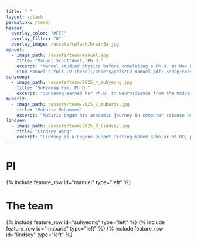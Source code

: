 ```yaml
---
title: " "
layout: splash
permalink: /team/
header:
  overlay_color: "#FFF"
  overlay_filter: "0"
  overlay_image: /assets/splash/brain3a.jpg
manuel:
  - image_path: /assets/team/manuel.jpg
    title: "Manuel Schottdorf, Ph.D."
    excerpt: "Manuel studied physics before completing a Ph.D. at Max Planck in Germany and a Postdoc at the Princeton Neuroscience Institute. He enjoys developing scientific instrumentation and won numerous awards over the years, among them a Boehringer Ingelheim Fonds PhD Fellowship, an Otto Hahn medal, and a Burroughs Wellcome Fund's Career Award. In addition to science, Manuel's interests include labor rights and he was an organizing committee member for the postdoc union at Princeton.<br/><br/>
    Find Manuel's full CV [here](/assets/pdfs/CV_manuel.pdf).&nbsp;&nbsp;&nbsp;&nbsp;Send Manuel an [e-mail](mailto:maschott-at-udel.edu)."
suhyeong:
  - image_path: /assets/team/2025_4_suhyeong.jpg
    title: "SuHyeong Kim, Ph.D."
    excerpt: "SuHyeong earned her Ph.D. in Neuroscience from the University of Delaware, where she was co-advised by Dr. Amy Griffin and Dr. Anna Klintsova. Her doctoral research focused on how developmental alcohol exposure alters cognitive function later in life, using in vivo electrophysiology, immunohistochemistry, and behavioral analysis. Through this work, she developed a growing interest in the complexity of neural circuits involved in memory and decision-making, particularly in how these circuits interact with external sensory inputs such as visual stimuli and perception. Outside the lab, SuHyeong enjoys photography and traveling."
mubariz:
  - image_path: /assets/team/2025_7_mubariz.jpg
    title: "Mubariz Mohammed"
    excerpt: "Mubariz began his academic journey in computer science before pivoting toward healthcare research during his master’s in Computational Data Science at UC Riverside. His work focuses on bridging machine learning and biology, with particular interest in building equitable, interpretable models in healthcare and genomics. Mubariz’s multicultural upbringing informs a research philosophy rooted in equity, curiosity, and a deep appreciation for how diverse lived experiences intersect with data and health outcomes. Beyond research, Mubariz enjoys reconnecting with nature through hiking, travelling and exploring new cuisines."
lindsey:
  - image_path: /assets/team/2025_8_lindsey.jpg
    title: "Lindsey Wang"
    excerpt: "Lindsey is a Eugene DuPont Distinguished Scholar at UD, pursuing dual degrees in electrical engineering and applied mathematics. Her current research focuses on the performance of photomultiplier tubes, a critical component in advanced microscopy. Previously, she has developed image segmentation, registration, and alignment algorithms for large-scale drone-captured images of campus and microscopic lymph node image stacks alike. She hopes to strengthen her knowledge of two-photon microscopy systems to advance various modalities of biomedical imaging while pursuing her Ph.D. In addition to scientific endeavors, Lindsey speaks three languages, plays music, and enjoys going to the gym."  
---
```

# PI
{% include feature_row id="manuel" type="left" %}
# The team
{% include feature_row id="suhyeong" type="left" %}
{% include feature_row id="mubariz" type="left" %}
{% include feature_row id="lindsey" type="left" %}

<!-- {% include feature_row %} -->

